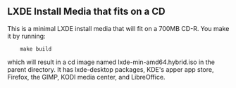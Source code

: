 LXDE Install Media that fits on a CD
------------------------------------

This is a minimal LXDE install media that will fit on a 700MB CD-R. You make it
by running:

        make build

which will result in a cd image named lxde-min-amd64.hybrid.iso in the parent
directory. It has lxde-desktop packages, KDE's apper app store, Firefox, the
GIMP, KODI media center, and LibreOffice.
